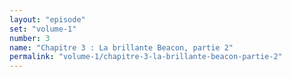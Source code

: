 ```yaml
---
layout: "episode"
set: "volume-1"
number: 3
name: "Chapitre 3 : La brillante Beacon, partie 2"
permalink: "volume-1/chapitre-3-la-brillante-beacon-partie-2"
---
```

